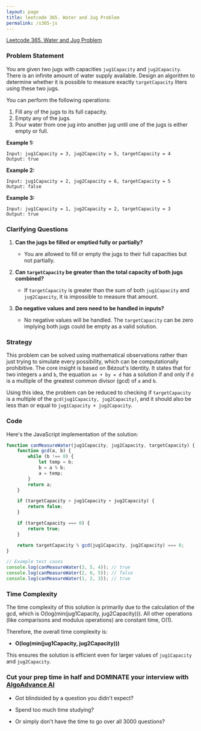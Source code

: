```yaml
---
layout: page
title: leetcode 365. Water and Jug Problem
permalink: /s365-js
---
```

[Leetcode 365. Water and Jug Problem](https://algoadvance.github.io/algoadvance/l365)
### Problem Statement

You are given two jugs with capacities `jug1Capacity` and `jug2Capacity`. There is an infinite amount of water supply available. Design an algorithm to determine whether it is possible to measure exactly `targetCapacity` liters using these two jugs.

You can perform the following operations:
1. Fill any of the jugs to its full capacity.
2. Empty any of the jugs.
3. Pour water from one jug into another jug until one of the jugs is either empty or full.

**Example 1:**
```
Input: jug1Capacity = 3, jug2Capacity = 5, targetCapacity = 4
Output: true
```

**Example 2:**
```
Input: jug1Capacity = 2, jug2Capacity = 6, targetCapacity = 5
Output: false
```

**Example 3:**
```
Input: jug1Capacity = 1, jug2Capacity = 2, targetCapacity = 3
Output: true
```

### Clarifying Questions

1. **Can the jugs be filled or emptied fully or partially?**
   - You are allowed to fill or empty the jugs to their full capacities but not partially.
   
2. **Can `targetCapacity` be greater than the total capacity of both jugs combined?**
   - If `targetCapacity` is greater than the sum of both `jug1Capacity` and `jug2Capacity`, it is impossible to measure that amount.

3. **Do negative values and zero need to be handled in inputs?**
   - No negative values will be handled. The `targetCapacity` can be zero implying both jugs could be empty as a valid solution.

### Strategy

This problem can be solved using mathematical observations rather than just trying to simulate every possibility, which can be computationally prohibitive. The core insight is based on Bézout's Identity. It states that for two integers `a` and `b`, the equation `ax + by = d` has a solution if and only if `d` is a multiple of the greatest common divisor (gcd) of `a` and `b`.

Using this idea, the problem can be reduced to checking if `targetCapacity` is a multiple of the `gcd(jug1Capacity, jug2Capacity)`, and it should also be less than or equal to `jug1Capacity + jug2Capacity`.

### Code

Here's the JavaScript implementation of the solution:

```javascript
function canMeasureWater(jug1Capacity, jug2Capacity, targetCapacity) {
    function gcd(a, b) {
        while (b !== 0) {
            let temp = b;
            b = a % b;
            a = temp;
        }
        return a;
    }

    if (targetCapacity > jug1Capacity + jug2Capacity) {
        return false;
    }

    if (targetCapacity === 0) {
        return true;
    }

    return targetCapacity % gcd(jug1Capacity, jug2Capacity) === 0;
}

// Example test cases
console.log(canMeasureWater(3, 5, 4)); // true
console.log(canMeasureWater(2, 6, 5)); // false
console.log(canMeasureWater(1, 2, 3)); // true
```

### Time Complexity

The time complexity of this solution is primarily due to the calculation of the gcd, which is O(log(min(jug1Capacity, jug2Capacity))). All other operations (like comparisons and modulus operations) are constant time, O(1).

Therefore, the overall time complexity is:
- **O(log(min(jug1Capacity, jug2Capacity)))**

This ensures the solution is efficient even for larger values of `jug1Capacity` and `jug2Capacity`.


### Cut your prep time in half and DOMINATE your interview with [AlgoAdvance AI](https://algoAdvance.com)

- Got blindsided by a question you didn't expect?

- Spend too much time studying?

- Or simply don't have the time to go over all 3000 questions?

